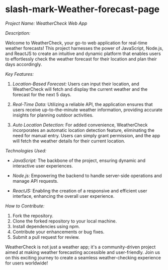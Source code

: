 # slash-mark-Weather-forecast-page

*Project Name: WeatherCheck Web App*

*Description:*

Welcome to WeatherCheck, your go-to web application for real-time weather forecasts! This project harnesses the power of JavaScript, Node.js, and ReactJS to create an intuitive and dynamic platform that enables users to effortlessly check the weather forecast for their location and plan their days accordingly.

*Key Features:*

1. *Location-Based Forecast:* Users can input their location, and WeatherCheck will fetch and display the current weather and the forecast for the next 5 days.

2. *Real-Time Data:* Utilizing a reliable API, the application ensures that users receive up-to-the-minute weather information, providing accurate insights for planning outdoor activities.

3. *Auto Location Detection:* For added convenience, WeatherCheck incorporates an automatic location detection feature, eliminating the need for manual entry. Users can simply grant permission, and the app will fetch the weather details for their current location.

*Technologies Used:*

- *JavaScript:* The backbone of the project, ensuring dynamic and interactive user experiences.
  
- *Node.js:* Empowering the backend to handle server-side operations and manage API requests.

- *ReactJS:* Enabling the creation of a responsive and efficient user interface, enhancing the overall user experience.

*How to Contribute:*

1. Fork the repository.
2. Clone the forked repository to your local machine.
3. Install dependencies using npm.
4. Contribute your enhancements or bug fixes.
5. Submit a pull request for review.

WeatherCheck is not just a weather app; it's a community-driven project aimed at making weather forecasting accessible and user-friendly. Join us on this exciting journey to create a seamless weather-checking experience for users worldwide!
